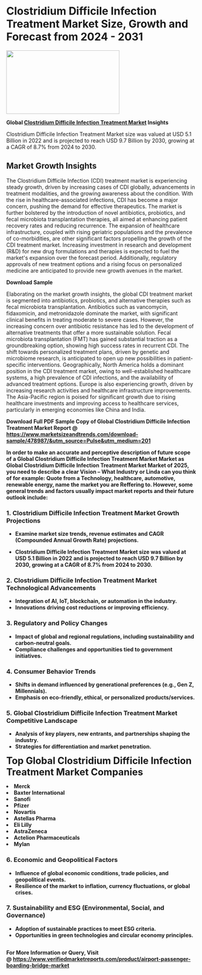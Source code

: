 <H1>Clostridium Difficile Infection Treatment Market Size, Growth and Forecast from 2024 - 2031</H1><img class="aligncenter size-medium wp-image-584254" src="https://thirdeyenews.in/wp-content/uploads/2024/09/Global-Market-Research-300x168.jpeg" alt="" width="300" height="168" /><p><strong>Global&nbsp;<a href="https://www.marketsizeandtrends.com/download-sample/478987/&amp;utm_source=Pulse&amp;utm_medium=201">Clostridium Difficile Infection Treatment Market</a> Insights</strong></p><p>Clostridium Difficile Infection Treatment Market size was valued at USD 5.1 Billion in 2022 and is projected to reach USD 9.7 Billion by 2030, growing at a CAGR of 8.7% from 2024 to 2030.</p><p><h2>Market Growth Insights</h2> <p>The Clostridium Difficile Infection (CDI) treatment market is experiencing steady growth, driven by increasing cases of CDI globally, advancements in treatment modalities, and the growing awareness about the condition. With the rise in healthcare-associated infections, CDI has become a major concern, pushing the demand for effective therapeutics. The market is further bolstered by the introduction of novel antibiotics, probiotics, and fecal microbiota transplantation therapies, all aimed at enhancing patient recovery rates and reducing recurrence. The expansion of healthcare infrastructure, coupled with rising geriatric populations and the prevalence of co-morbidities, are other significant factors propelling the growth of the CDI treatment market. Increasing investment in research and development (R&D) for new drug formulations and therapies is expected to fuel the market's expansion over the forecast period. Additionally, regulatory approvals of new treatment options and a rising focus on personalized medicine are anticipated to provide new growth avenues in the market.</p> <p><strong>Download Sample</strong></p> <p>Elaborating on the market growth insights, the global CDI treatment market is segmented into antibiotics, probiotics, and alternative therapies such as fecal microbiota transplantation. Antibiotics such as vancomycin, fidaxomicin, and metronidazole dominate the market, with significant clinical benefits in treating moderate to severe cases. However, the increasing concern over antibiotic resistance has led to the development of alternative treatments that offer a more sustainable solution. Fecal microbiota transplantation (FMT) has gained substantial traction as a groundbreaking option, showing high success rates in recurrent CDI. The shift towards personalized treatment plans, driven by genetic and microbiome research, is anticipated to open up new possibilities in patient-specific interventions. Geographically, North America holds a dominant position in the CDI treatment market, owing to well-established healthcare systems, a high prevalence of CDI infections, and the availability of advanced treatment options. Europe is also experiencing growth, driven by increasing research activities and healthcare infrastructure improvements. The Asia-Pacific region is poised for significant growth due to rising healthcare investments and improving access to healthcare services, particularly in emerging economies like China and India.</p> <p><strong></p><p><span class=""><strong>Download Full PDF Sample Copy of Global Clostridium Difficile Infection Treatment Market Report</strong> @ <a href="https://www.marketsizeandtrends.com/download-sample/478987/&amp;utm_source=Pulse&amp;utm_medium=201" target="_blank">https://www.marketsizeandtrends.com/download-sample/478987/&amp;utm_source=Pulse&amp;utm_medium=201</a></span></p><p>In order to make an accurate and perceptive description of future scope of a Global&nbsp;Clostridium Difficile Infection Treatment Market Market as Global&nbsp;Clostridium Difficile Infection Treatment Market Market of 2025, you need to describe a clear Vision &ndash; What Industry or Linda can you think of for example: Quote from a Technology, healthcare, automotive, renewable energy, name the market you are Reffering to. However, some general trends and factors usually impact market reports and their future outlook include:</p><h3>1.&nbsp;<strong>Clostridium Difficile Infection Treatment Market Growth Projections</strong></h3><ul><li>Examine market size trends, revenue estimates and CAGR (Compounded Annual Growth Rate) projections.</li><li><p>Clostridium Difficile Infection Treatment Market size was valued at USD 5.1 Billion in 2022 and is projected to reach USD 9.7 Billion by 2030, growing at a CAGR of 8.7% from 2024 to 2030.</p></li></ul><h3>2.&nbsp;<strong>Clostridium Difficile Infection Treatment Market Technological Advancements</strong></h3><ul><li>Integration of AI, IoT, blockchain, or automation in the industry.</li><li>Innovations driving cost reductions or improving efficiency.</li></ul><h3>3.&nbsp;<strong>Regulatory and Policy Changes</strong></h3><ul><li>Impact of global and regional regulations, including sustainability and carbon-neutral goals.</li><li>Compliance challenges and opportunities tied to government initiatives.</li></ul><h3>4.&nbsp;<strong>Consumer Behavior Trends</strong></h3><ul><li>Shifts in demand influenced by generational preferences (e.g., Gen Z, Millennials).</li><li>Emphasis on eco-friendly, ethical, or personalized products/services.</li></ul><h3>5.&nbsp;<strong>Global Clostridium Difficile Infection Treatment Market Competitive Landscape</strong></h3><ul><li>Analysis of key players, new entrants, and partnerships shaping the industry.</li><li>Strategies for differentiation and market penetration.</li></ul><p data-pm-slice="1 1 []"><span style="color: inherit; font-family: inherit; font-size: 25px;">Top Global Clostridium Difficile Infection Treatment Market Companies</span></p><div class="" data-test-id=""><p><li>Merck</li><li> Baxter International</li><li> Sanofi</li><li> Pfizer</li><li> Novartis</li><li> Astellas Pharma</li><li> Eli Lilly</li><li> AstraZeneca</li><li> Actelion Pharmaceuticals</li><li> Mylan</li></p></div><h3>6.&nbsp;<strong>Economic and Geopolitical Factors</strong></h3><ul><li>Influence of global economic conditions, trade policies, and geopolitical events.</li><li>Resilience of the market to inflation, currency fluctuations, or global crises.</li></ul><h3>7.&nbsp;<strong>Sustainability and ESG (Environmental, Social, and Governance)</strong></h3><ul><li>Adoption of sustainable practices to meet ESG criteria.</li><li>Opportunities in green technologies and circular economy principles.</li></ul><h2><strong style="font-size: 14px;">For More Information or Query, Visit @&nbsp;</strong><a style="background-color: #ffffff; font-size: 14px;" href="https://www.marketsizeandtrends.com/report/clostridium-difficile-infection-treatment-market/" target="_blank">https://www.verifiedmarketreports.com/product/airport-passenger-boarding-bridge-market</a></h2>
